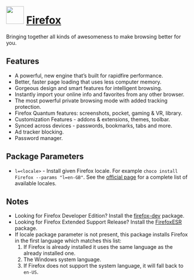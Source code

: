 # <img src="https://cdn.rawgit.com/chocolatey/chocolatey-coreteampackages/edba4a5849ff756e767cba86641bea97ff5721fe/icons/firefox.png" width="48" height="48"/> [Firefox](https://chocolatey.org/packages/Firefox)

Bringing together all kinds of awesomeness to make browsing better for you.

## Features

- A powerful, new engine that’s built for rapidfire performance.
- Better, faster page loading that uses less computer memory.
- Gorgeous design and smart features for intelligent browsing.
- Instantly import your online info and favorites from any other browser.
- The most powerful private browsing mode with added tracking protection.
- Firefox Quantum features: screenshots, pocket, gaming & VR, library.
- Customization Features - addons & extensions, themes, toolbar.
- Synced across devices - passwords, bookmarks, tabs and more.
- Ad tracker blocking.
- Password manager.

## Package Parameters

- `l=<locale>` - Install given Firefox locale. For example `choco install Firefox --params "l=en-GB"`. See the [official page](https://releases.mozilla.org/pub/firefox/releases/latest/README.txt) for a complete list of available locales.

## Notes

- Looking for Firefox Developer Edition? Install the [firefox-dev](/packages/firefox-dev) package.
- Looking for Firefox Extended Support Release? Install the [FirefoxESR](/packages/FirefoxESR) package.
- If locale package parameter is not present, this package installs Firefox in the first language which matches this list:
  1. If Firefox is already installed it uses the same language as the already installed one.
  1. The Windows system language.
  1. If Firefox does not support the system language, it will fall back to `en-US`.
